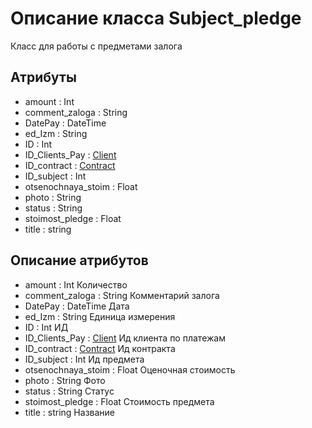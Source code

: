 # Описание класса Subject_pledge
Класс для работы с предметами залога

## Атрибуты

* amount : Int
* comment_zaloga : String
* DatePay : DateTime
* ed_Izm : String
* ID : Int
* ID_Clients_Pay : [Client](Client.md)
* ID_contract : [Contract](Contract.md)
* ID_subject : Int
* otsenochnaya_stoim : Float
* photo : String
* status : String
* stoimost_pledge : Float
* title : string


## Описание атрибутов

* amount : Int Количество
* comment_zaloga : String Комментарий залога
* DatePay : DateTime Дата
* ed_Izm : String Единица измерения
* ID : Int ИД
* ID_Clients_Pay : [Client](Client.md) Ид клиента по платежам
* ID_contract : [Contract](Contract.md) Ид контракта
* ID_subject : Int Ид предмета
* otsenochnaya_stoim : Float Оценочная стоимость
* photo : String Фото
* status : String Статус
* stoimost_pledge : Float Стоимость предмета
* title : string Название

